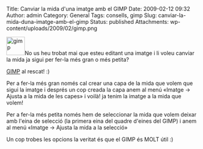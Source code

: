 Title: Canviar la mida d'una imatge amb el GIMP
Date: 2009-02-12 09:32
Author: admin
Category: General
Tags: consells, gimp
Slug: canviar-la-mida-duna-imatge-amb-el-gimp
Status: published
Attachments: wp-content/uploads/2009/02/gimp.png

<img src="{static}wp-content/uploads/2009/02/gimp.png" title="gimp" class="alignright size-full wp-image-511" width="48" height="48" alt="gimp" />No us heu trobat mai que esteu editant una imatge i li voleu canviar la mida ja sigui per fer-la més gran o més petita?

[GIMP](http://www.gimp.org "Lloc web del programa de dibuix GIMP") al rescat! :)

Per a fer-la més gran només cal crear una capa de la mida que volem que sigui la imatge i després un cop creada la capa anem al menú «Imatge → Ajusta a la mida de les capes» i voilà! ja tenim la imatge a la mida que volem!

Per a fer-la més petita només hem de seleccionar la mida que volem deixar amb l'eina de selecció (la primera eina del quadre d'eines del GIMP) i anem al menú «Imatge → Ajusta la mida a la selecció»

Un cop trobes les opcions la veritat és que el GIMP és MOLT útil :)
